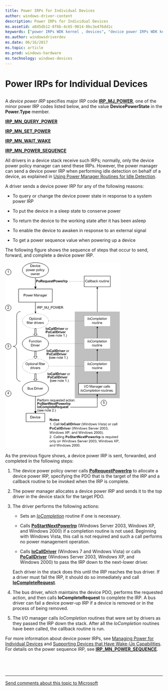 ```yaml
---
title: Power IRPs for Individual Devices
author: windows-driver-content
description: Power IRPs for Individual Devices
ms.assetid: a8d5db12-8f6b-4c65-9814-0bc3e476dd1c
keywords: ["power IRPs WDK kernel , devices", "device power IRPs WDK kernel", "power sequence values WDK kernel", "working state returns WDK power management", "awakening devices", "wake-up capabilities WDK power management", "device wake ups WDK power management"]
ms.author: windowsdriverdev
ms.date: 06/16/2017
ms.topic: article
ms.prod: windows-hardware
ms.technology: windows-devices
---
```


# Power IRPs for Individual Devices


## <a href="" id="ddk-power-irps-for-individual-devices-kg"></a>


A *device power IRP* specifies major IRP code [**IRP\_MJ\_POWER**](https://msdn.microsoft.com/library/windows/hardware/ff550784), one of the minor power IRP codes listed below, and the value **DevicePowerState** in the **Power.Type** member.

[**IRP\_MN\_QUERY\_POWER**](https://msdn.microsoft.com/library/windows/hardware/ff551699)

[**IRP\_MN\_SET\_POWER**](https://msdn.microsoft.com/library/windows/hardware/ff551744)

[**IRP\_MN\_WAIT\_WAKE**](https://msdn.microsoft.com/library/windows/hardware/ff551766)

[**IRP\_MN\_POWER\_SEQUENCE**](https://msdn.microsoft.com/library/windows/hardware/ff551644)

All drivers in a device stack receive such IRPs; normally, only the device power policy manager can send these IRPs. However, the power manager can send a device power IRP when performing idle detection on behalf of a device, as explained in [Using Power Manager Routines for Idle Detection](using-power-manager-routines-for-idle-detection.md).

A driver sends a device power IRP for any of the following reasons:

-   To query or change the device power state in response to a system power IRP

-   To put the device in a sleep state to conserve power

-   To return the device to the working state after it has been asleep

-   To enable the device to awaken in response to an external signal

-   To get a power sequence value when powering up a device

The following figure shows the sequence of steps that occur to send, forward, and complete a device power IRP.

![diagram illustrating the path of a device power irp](images/devpoirp.png)

As the previous figure shows, a device power IRP is sent, forwarded, and completed in the following steps:

1.  The device power policy owner calls [**PoRequestPowerIrp**](https://msdn.microsoft.com/library/windows/hardware/ff559734) to allocate a device power IRP, specifying the PDO that is the target of the IRP and a callback routine to be invoked when the IRP is complete.

2.  The power manager allocates a device power IRP and sends it to the top driver in the device stack for the target PDO.

3.  The driver performs the following actions:

    -   Sets an [*IoCompletion*](https://msdn.microsoft.com/library/windows/hardware/ff548354) routine if one is necessary.

    -   Calls [**PoStartNextPowerIrp**](https://msdn.microsoft.com/library/windows/hardware/ff559776) (Windows Server 2003, Windows XP, and Windows 2000) if a completion routine is not used. Beginning with Windows Vista, this call is not required and such a call performs no power management operation.

    -   Calls [**IoCallDriver**](https://msdn.microsoft.com/library/windows/hardware/ff548336) (Windows 7 and Windows Vista) or calls [**PoCallDriver**](https://msdn.microsoft.com/library/windows/hardware/ff559654) (Windows Server 2003, Windows XP, and Windows 2000) to pass the IRP down to the next-lower driver.

    Each driver in the stack does this until the IRP reaches the bus driver. If a driver must fail the IRP, it should do so immediately and call [**IoCompleteRequest**](https://msdn.microsoft.com/library/windows/hardware/ff548343).

4.  The bus driver, which maintains the device PDO, performs the requested action, and then calls **IoCompleteRequest** to complete the IRP. A bus driver can fail a device power-up IRP if a device is removed or in the process of being removed.

5.  The I/O manager calls *IoCompletion* routines that were set by drivers as they passed the IRP down the stack. After all the *IoCompletion* routines have been called, the callback routine is run.

For more information about device power IRPs, see [Managing Power for Individual Devices](managing-power-for-individual-devices.md) and [Supporting Devices that Have Wake-Up Capabilities](supporting-devices-that-have-wake-up-capabilities.md). For details on the power sequence IRP, see [**IRP\_MN\_POWER\_SEQUENCE**](https://msdn.microsoft.com/library/windows/hardware/ff551644).

 

 


--------------------
[Send comments about this topic to Microsoft](mailto:wsddocfb@microsoft.com?subject=Documentation%20feedback%20%5Bkernel\kernel%5D:%20Power%20IRPs%20for%20Individual%20Devices%20%20RELEASE:%20%286/14/2017%29&body=%0A%0APRIVACY%20STATEMENT%0A%0AWe%20use%20your%20feedback%20to%20improve%20the%20documentation.%20We%20don't%20use%20your%20email%20address%20for%20any%20other%20purpose,%20and%20we'll%20remove%20your%20email%20address%20from%20our%20system%20after%20the%20issue%20that%20you're%20reporting%20is%20fixed.%20While%20we're%20working%20to%20fix%20this%20issue,%20we%20might%20send%20you%20an%20email%20message%20to%20ask%20for%20more%20info.%20Later,%20we%20might%20also%20send%20you%20an%20email%20message%20to%20let%20you%20know%20that%20we've%20addressed%20your%20feedback.%0A%0AFor%20more%20info%20about%20Microsoft's%20privacy%20policy,%20see%20http://privacy.microsoft.com/default.aspx. "Send comments about this topic to Microsoft")


